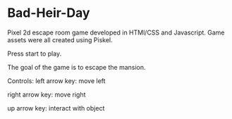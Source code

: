 # Bad-Heir-Day
Pixel 2d escape room game developed in HTMl/CSS and Javascript. Game assets were all created using Piskel.

Press start to play.

The goal of the game is to escape the mansion.

Controls:
left arrow key: move left


right arrow key: move right


up arrow key: interact with object



